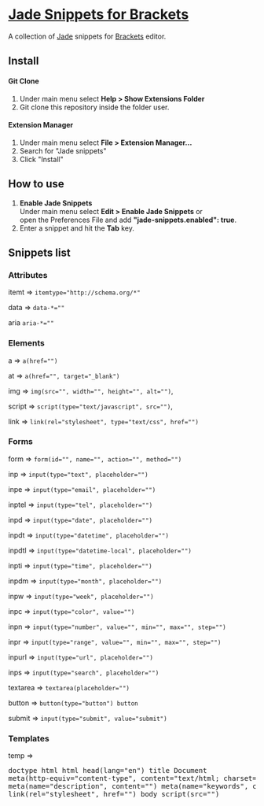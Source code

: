 # [Jade Snippets for Brackets](https://github.com/georapbox/brackets-jade-snippets)

A collection of [Jade](http://jade-lang.com/) snippets for [Brackets](http://brackets.io/) editor.

## Install

#### Git Clone
1. Under main menu select **Help > Show Extensions Folder**
2. Git clone this repository inside the folder user.

#### Extension Manager
1. Under main menu select **File > Extension Manager...**
2. Search for "Jade snippets"
3. Click "Install"

## How to use
1. **Enable Jade Snippets**<br/>
   Under main menu select **Edit > Enable Jade Snippets** or<br/> open the Preferences File and add **"jade-snippets.enabled": true**.
2. Enter a snippet and hit the **Tab** key.

## Snippets list

### Attributes
itemt => ```itemtype="http://schema.org/*"```

data => ```data-*=""```

aria ```aria-*=""```

### Elements
a => ```a(href="")```

at => ```a(href="", target="_blank")```

img => ```img(src="", width="", height="", alt="")```,

script => ```script(type="text/javascript", src="")```,

link => ```link(rel="stylesheet", type="text/css", href="")```

### Forms
form => ```form(id="", name="", action="", method="")```

inp => ```input(type="text", placeholder="")```

inpe => ```input(type="email", placeholder="")```

inptel => ```input(type="tel", placeholder="")```

inpd => ```input(type="date", placeholder="")```

inpdt => ```input(type="datetime", placeholder="")```    

inpdtl => ```input(type="datetime-local", placeholder="")```

inpti => ```input(type="time", placeholder="")```

inpdm => ```input(type="month", placeholder="")```

inpw => ```input(type="week", placeholder="")```

inpc => ```input(type="color", value="")```

inpn => ```input(type="number", value="", min="", max="", step="")```  

inpr => ```input(type="range", value="", min="", max="", step="")```

inpurl => ```input(type="url", placeholder="")```

inps => ```input(type="search", placeholder="")```

textarea => ```textarea(placeholder="")```

button => ```button(type="button") button``` 

submit => ```input(type="submit", value="submit")```

### Templates
temp => <pre>doctype html
html
  head(lang="en")
    title Document
	meta(http-equiv="content-type", content="text/html; charset=UTF-8")
	meta(name="description", content="")
	meta(name="keywords", content="")
	link(rel="stylesheet", href="")
  body
    script(src="")</pre>